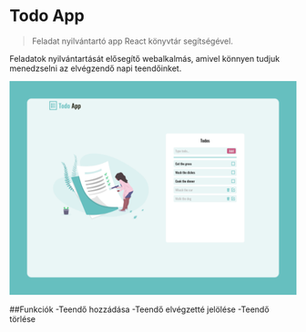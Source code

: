 # Todo App

> Feladat nyilvántartó app React könyvtár segítségével.

Feladatok nyilvántartását elősegítő webalkalmás, amivel könnyen tudjuk menedzselni az elvégzendő napi teendőinket.

![screenshot](https://github.com/Gkristof96/Todo-app/blob/master/todo_mockup_v1.png)

##Funkciók
  -Teendő hozzádása
  -Teendő elvégzetté jelölése
  -Teendő törlése
